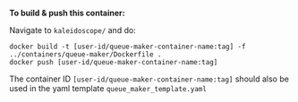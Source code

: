 **To build & push this container:**
 
Navigate to `kaleidoscope/` and do:
```
docker build -t [user-id/queue-maker-container-name:tag] -f ../containers/queue-maker/Dockerfile .
docker push [user-id/queue-maker-container-name:tag]
```

The container ID `[user-id/queue-maker-container-name:tag]` should also be used in the yaml template `queue_maker_template.yaml`
